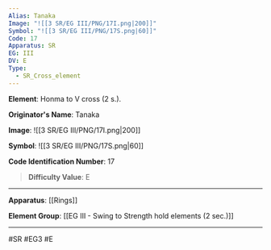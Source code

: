 ```yaml
---
Alias: Tanaka
Image: "![[3 SR/EG III/PNG/17I.png|200]]"
Symbol: "![[3 SR/EG III/PNG/17S.png|60]]"
Code: 17
Apparatus: SR
EG: III
DV: E
Type:
  - SR_Cross_element
---
```

**Element**: Honma to V cross (2 s.).

**Originator's Name**: Tanaka

**Image**:
![[3 SR/EG III/PNG/17I.png|200]]

**Symbol**:
![[3 SR/EG III/PNG/17S.png|60]]

**Code Identification Number**: 17

>**Difficulty Value**: E

___
**Apparatus**: [[Rings]]

**Element Group**: [[EG III - Swing to Strength hold elements (2 sec.)]]
___
#SR #EG3 #E
